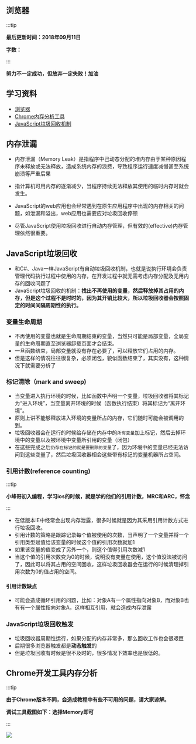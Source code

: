 ## 浏览器

:::tip

**最后更新时间：2018年09月11日**

**字数：**

:::

**努力不一定成功，但放弃一定失败！加油**

## 学习资料

* [浏览器](https://baike.baidu.com/item/%E6%B5%8F%E8%A7%88%E5%99%A8/213911?fr=aladdin)
* [Chrome内存分析工具](https://blog.csdn.net/bug_zero/article/details/54883083)
* [JavaScript垃圾回收机制](https://www.cnblogs.com/dolphinX/p/3348468.html)

## 内存泄漏

* 内存泄漏（Memory Leak）是指程序中己动态分配的堆内存由于某种原因程序未释放或无法释放，造成系统内存的浪费，导致程序运行速度减慢甚至系统崩溃等严重后果

* 指计算机可用内存的逐渐减少，当程序持续无法释放其使用的临时内存时就会发生。
* JavaScript的web应用也会经常遇到在原生应用程序中出现的内存相关的问题，如泄漏和溢出，web应用也需要应对垃圾回收停顿

* 尽管JavaScript使用垃圾回收进行自动内存管理，但有效的(effective)内存管理依然很重要。

## JavaScript垃圾回收

* 和C#、Java一样JavaScript有自动垃圾回收机制，也就是说执行环境会负责管理代码执行过程中使用的内存，在开发过程中就无需考虑内存分配及无用内存的回收问题了
* JavaScript垃圾回收的机制：**找出不再使用的变量，然后释放掉其占用的内存，但是这个过程不是时时的，因为其开销比较大，所以垃圾回收器会按照固定的时间间隔周期性的执行。**

### 变量生命周期

* 不再使用的变量也就是生命周期结束的变量，当然只可能是局部变量，全局变量的生命周期直至浏览器卸载页面才会结束。
* 一旦函数结束，局部变量就没有存在必要了，可以释放它们占用的内存。
* 但是这样的情况往往很复杂，必须闭包，貌似函数结束了，其实没有，这种情况下就需要分析了

### 标记清除（mark and sweep)

* 当变量进入执行环境的时候，比如函数中声明一个变量，垃圾回收器将其标记为“进入环境”，当变量离开环境的时候（函数执行结束）将其标记为“离开环境”。
* 原则上讲不能够释放进入环境的变量所占的内存，它们随时可能会被调用的到。
* 垃圾回收器会在运行的时候给存储在内存中的`所有变量`加上标记，然后去掉环境中的变量以及被环境中变量所引用的变量（闭包）
* 在这些完成之后`仍存在标记的就是要删除的变量`了，因为环境中的变量已经无法访问到这些变量了，然后垃圾回收器相会这些带有标记的变量机器所占空间。

### 引用计数(reference counting)

:::tip

**小峰哥初入编程，学习ios的时候，就是学的他们的引用计数，MRC和ARC，怀念**

:::

* 在低版本IE中经常会出现内存泄露，很多时候就是因为其采用引用计数方式进行垃圾回收。
* 引用计数的策略是跟踪记录每个值被使用的次数，当声明了一个变量并将一个引用类型赋值给该变量的时候这个值的引用次数就加1
* 如果该变量的值变成了另外一个，则这个值得引用次数减1
* 当这个值的引用次数变为0的时候，说明没有变量在使用，这个值没法被访问了，因此可以将其占用的空间回收，这样垃圾回收器会在运行的时候清理掉引用次数为0的值占用的空间。

#### 引用计数缺点

* 可能会造成循环引用的问题，比如：对象A有一个属性指向对象B，而对象B也有有一个属性指向对象A，这样相互引用，就会造成内存泄露

### JavaScript垃圾回收触发

* 垃圾回收器周期性运行，如果分配的内存非常多，那么回收工作也会很艰巨
* 后期很多浏览器触发都是**动态触发**的
* 但是垃圾回收有时候是很不及时的，很多情况下效率也是很低的。

## Chrome开发工具内存分析

:::tip

**由于Chrome版本不同，会造成教程中有些不可用的问题，请大家谅解。**

**调试工具截图如下：选择Memory即可**

:::

<img src="http://bmob-cdn-4908.b0.upaiyun.com/2018/10/11/4cbc9d124014163e80420a3239ac80f5.png" />

